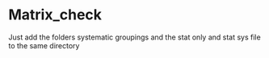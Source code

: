 # Matrix_check

Just add the folders systematic groupings and the stat only and stat sys file to the same directory
